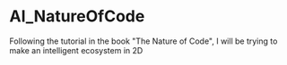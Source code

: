 # AI_NatureOfCode
Following the tutorial in the book "The Nature of Code", I will be trying to make an intelligent ecosystem in 2D
